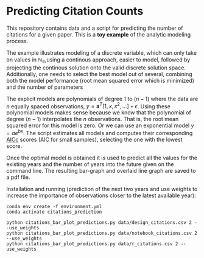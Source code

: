 # Predicting Citation Counts

This repository contains data and a script for predicting the number of
citations for a given paper. This is a **toy example** of the analytic modeling process.

The example illustrates modeling of a discrete variable, which can only take on values in $\mathbb{N_0}$,using a continous approach, easier to model, followed by projecting the continous solution onto the valid discrete solution space. Additionally, one needs to select the best model out of several, combining both the model performance (root mean squared error which is minimized) and the number of parameters

The explicit models are polynomials of degree $1$ to $(n-1)$ where the data are $n$ equally spaced observations, $y = \mathbf{a}^T[1,x, x^2,...]+\epsilon$. Using these polynomial models makes sense because we know that the polynomial of degree $(n-1)$ interpolates the $n$ observations. That is, the root mean squared error for this model is zero. Or we can use an exponential model $y = ae^{bx}$. The script estimates all models and computes their corresponding [AICc](https://en.wikipedia.org/wiki/Akaike_information_criterion) scores (AIC for small samples), selecting the one with the lowest score.

Once the optimal model is obtained it is used to predict all the values for the existing years and the number of years into the future given on the command line. The resulting bar-graph and overlaid line graph are saved to a pdf file.

Installation and running (prediction of the next two years and use weights to increase the importance of observations closer to the latest available year):
```
conda env create -f environment.yml
conda activate citations_prediction

python citations_bar_plot_predictions.py data/design_citations.csv 2 --use_weights
python citations_bar_plot_predictions.py data/notebook_citations.csv 2 --use_weights
python citations_bar_plot_predictions.py data/r_citations.csv 2 --use_weights
```

